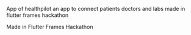 App of healthpilot
an app to connect patients doctors and labs 
made in flutter frames hackathon

Made in Flutter Frames Hackathon
